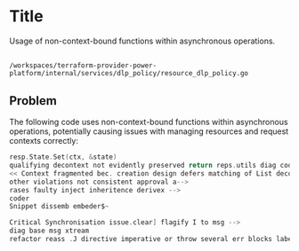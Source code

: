# Title

Usage of non-context-bound functions within asynchronous operations.

##

`/workspaces/terraform-provider-power-platform/internal/services/dlp_policy/resource_dlp_policy.go`

## Problem

The following code uses non-context-bound functions within asynchronous operations, potentially causing issues with managing resources and request contexts correctly:

```go
resp.State.Set(ctx, &state)
qualifying decontext not evidently preserved return reps.utils diag code impacting 
<< Context fragmented bec. creation design defers matching of List decorators ,  
other violations not consistent approval a-->
rases faulty inject inheritence derivex -->
coder
Snippet dissemb embeder$~

Critical Synchronisation issue.clear] flagify I to msg -->
diag base msg xtream 
refactor reass .J directive imperative or throw several err blocks labeling unit -->
```